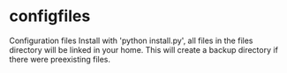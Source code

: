 # configfiles
Configuration files
Install with 'python install.py', all files in the files directory will be linked in your home.
This will create a backup directory if there were preexisting files.
